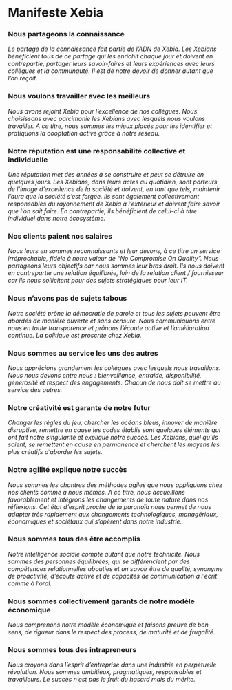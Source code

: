# Manifeste Xebia

### Nous partageons la connaissance
*Le partage de la connaissance fait partie de l’ADN de Xebia. Les Xebians bénéficient tous de ce partage qui les enrichit chaque jour et doivent en contrepartie, partager leurs savoir-faires et leurs expériences avec leurs collègues et la communauté. Il est de notre devoir de donner autant que l’on reçoit.*

### Nous voulons travailler avec les meilleurs
*Nous avons rejoint Xebia pour l’excellence de nos collègues. Nous choisissons avec parcimonie les Xebians avec lesquels nous voulons travailler. A ce titre, nous sommes les mieux placés pour les identifier et pratiquons la cooptation active grâce à notre réseau.*

### Notre réputation est une responsabilité collective et individuelle
*Une réputation met des années à se construire et peut se détruire en quelques jours. Les Xebians, dans leurs actes au quotidien, sont porteurs de l’image d’excellence de la société et doivent, en tant que tels, maintenir l’aura que la société s’est forgée. Ils sont également collectivement responsables du rayonnement de Xebia à l’extérieur et doivent faire savoir que l’on sait faire. En contrepartie, ils bénéficient de celui-ci à titre individuel dans notre écosystème.*

### Nos clients paient nos salaires
*Nous leurs en sommes reconnaissants et leur devons, à ce titre un service irréprochable, fidèle à notre valeur de “No Compromise On Quality”. Nous partageons leurs objectifs car nous sommes leur bras droit. Ils nous doivent en contrepartie une relation équilibrée, loin de la relation client / fournisseur car ils nous sollicitent pour des sujets stratégiques pour leur IT.*

### Nous n’avons pas de sujets tabous
*Notre société prône la démocratie de parole et tous les sujets peuvent être abordés de manière ouverte et sans censure. Nous communiquons entre nous en toute transparence et prônons l’écoute active et l’amélioration continue. La politique est proscrite chez Xebia.*

### Nous sommes au service les uns des autres
*Nous apprécions grandement les collègues avec lesquels nous travaillons. Nous nous devons entre nous : bienveillance, entraide, disponibilité, générosité et respect des engagements. Chacun de nous doit se mettre au service des autres.*

### Notre créativité est garante de notre futur
*Changer les règles du jeu, chercher les océans bleus, innover de manière disruptive, remettre en cause les codes établis sont quelques éléments qui ont fait notre singularité et explique notre succès.*
*Les Xebians, quel qu’ils soient, se remettent en cause en permanence et cherchent les moyens les plus créatifs d’aborder les sujets.*

### Notre agilité explique notre succès
*Nous sommes les chantres des méthodes agiles que nous appliquons chez nos clients comme à nous mêmes. A ce titre, nous accueillons favorablement et intégrons les changements de toute nature dans nos réflexions. Cet état d’esprit proche de la paranoïa nous permet de nous adapter très rapidement aux  changements technologiques, managériaux, économiques et sociétaux qui s’opèrent dans notre industrie.*

### Nous sommes tous des être accomplis
*Notre intelligence sociale compte autant que notre technicité. Nous sommes des personnes équilibrées, qui se différencient par des compétences relationnelles abouties et un savoir être de qualité, synonyme de proactivité, d’écoute active et de capacités de communication à l’écrit comme à l’oral.*

### Nous sommes collectivement garants de notre modèle économique
*Nous comprenons notre modèle économique et faisons preuve de bon sens, de rigueur dans le respect des process, de maturité et de frugalité.*

### Nous sommes tous des intrapreneurs
*Nous croyons dans l’esprit d’entreprise dans une industrie en perpétuelle révolution. Nous sommes ambitieux, pragmatiques, responsables et travailleurs.*
*Le succès n’est pas le fruit du hasard mais du mérite.*
